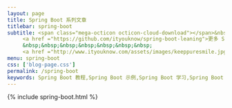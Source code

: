 ```yaml
---
layout: page
title: Spring Boot 系列文章
titlebar: spring-boot
subtitle: <span class="mega-octicon octicon-cloud-download"></span>&nbsp;&nbsp;
     <a href ="https://github.com/ityouknow/spring-boot-leaning">更多 Spring Boot 2.0 精选课程 ， <font color="#EB9439">点我</font>查看！</a><br/>
     &nbsp;&nbsp;&nbsp;&nbsp;&nbsp;&nbsp;&nbsp;
     <a href ="http://www.ityouknow.com/assets/images/keeppuresmile.jpg">关注公众号：<font color="#00FF00">dadaguo</font>，回复"springboot" 进群交流。</a>
menu: spring-boot
css: ['blog-page.css']
permalink: /spring-boot
keywords: Spring Boot 教程,Spring Boot 示例,Spring Boot 学习,Spring Boot 资源,Spring Boot 2.0
---
```


{% include spring-boot.html %}